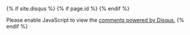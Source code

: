 {% if site.disqus %}
	{% if page.id %}
        <Disqus />
	{% endif %}	
<script>
    var disqus_config = function () {
        this.page.url = "{{ site.url }}{{ page.url }}";
        this.page.identifier = "{{page.id | remove:'/'}}";
    };
    (function() {
        var d = document, s = d.createElement('script');
        
        s.src = 'https://lattespirit.disqus.com/embed.js';
        
        s.setAttribute('data-timestamp', +new Date());
        (d.head || d.body).appendChild(s);
    })();
</script>
<noscript>Please enable JavaScript to view the <a href="https://disqus.com/?ref_noscript" rel="nofollow">comments powered by Disqus.</a></noscript>
{% endif %}
